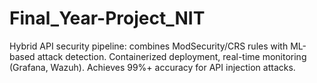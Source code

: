 # Final_Year-Project_NIT
Hybrid API security pipeline: combines ModSecurity/CRS rules with ML-based attack detection. Containerized deployment, real-time monitoring (Grafana, Wazuh). Achieves 99%+ accuracy for API injection attacks.
